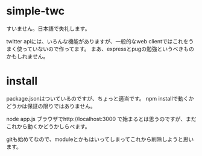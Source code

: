 # simple-twc
すいません。日本語で失礼します。

twitter apiには、いろんな機能がありますが、一般的なweb clientではこれをうまく使っていないので作ってます。
まあ、expressとpugの勉強というべきものかもしれません。

# install
package.jsonはついているのですが、ちょっと適当です。
npm installで動くかどうかは保証の限りではありません。

node app.js
ブラウザでhttp://localhost:3000
で始まるとは思うのですが、まだこれから動くかどうかしらべます。

gitも始めてなので、moduleとかもはいってしまってこれから削除しようと思います。
